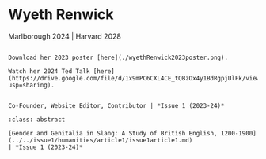 # Wyeth Renwick 

Marlborough 2024
| Harvard 2028

``` {margin} More By Wyeth

Download her 2023 poster [here](./wyethRenwick2023poster.png).

Watch her 2024 Ted Talk [here](https://drive.google.com/file/d/1x9mPC6CXL4CE_tQBzOx4y1BdRgpjUlFk/view?usp=sharing).

```

```{margin} Positions

Co-Founder, Website Editor, Contributor | *Issue 1 (2023-24)*

```

```{admonition} Articles
:class: abstract

[Gender and Genitalia in Slang: A Study of British English, 1200-1900](../../issue1/humanities/article1/issue1article1.md)
| *Issue 1 (2023-24)*

```